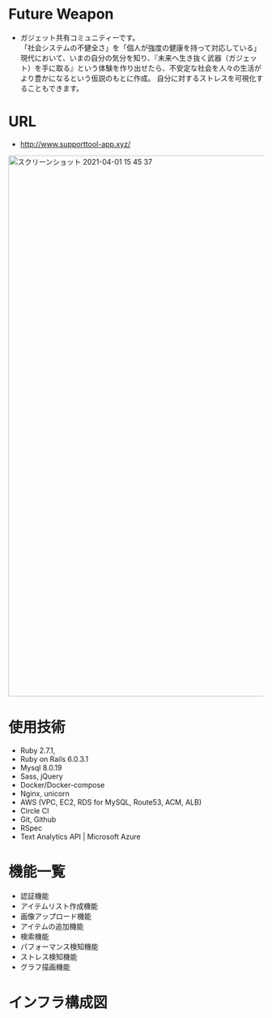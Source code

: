 # Future Weapon
- ガジェット共有コミュニティーです。  
「社会システムの不健全さ」を「個人が強度の健康を持って対応している」現代において、いまの自分の気分を知り、『未来へ生き抜く武器（ガジェット）を手に取る』という体験を作り出せたら、不安定な社会を人々の生活がより豊かになるという仮説のもとに作成。
自分に対するストレスを可視化することもできます。

# URL
- http://www.supporttool-app.xyz/

<img width="1067" alt="スクリーンショット 2021-04-01 15 45 37" src="https://user-images.githubusercontent.com/44368100/113254533-ac4e6000-9301-11eb-8042-d44e0390df09.png">

# 使用技術
- Ruby 2.7.1, 
- Ruby on Rails 6.0.3.1
- Mysql 8.0.19
- Sass, jQuery
- Docker/Docker-compose
- Nginx, unicorn
- AWS (VPC, EC2, RDS for MySQL, Route53, ACM, ALB)
- Circle CI
- Git, Github
- RSpec
- Text Analytics API | Microsoft Azure

# 機能一覧
- 認証機能
- アイテムリスト作成機能
- 画像アップロード機能
- アイテムの追加機能
- 検索機能
- パフォーマンス検知機能
- ストレス検知機能
- グラフ描画機能

# インフラ構成図






